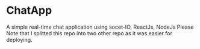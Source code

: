 # ChatApp
A simple real-time chat application using socet-IO, ReactJs, NodeJs
Please Note that I splitted this repo into two other repo as it was easier for deploying. 
